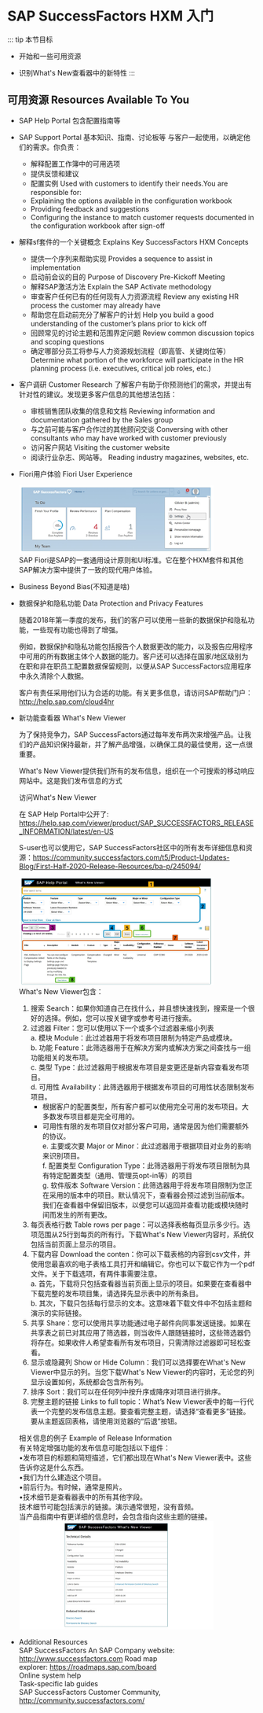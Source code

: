 # SAP SuccessFactors HXM 入门

::: tip 本节目标

- 开始和一些可用资源

- 识别What's New查看器中的新特性
:::

## 可用资源 Resources Available To You

- SAP Help Portal
  包含配置指南等
- SAP Support Portal
  基本知识、指南、讨论板等
  与客户一起使用，以确定他们的需求。你负责：  
  - 解释配置工作簿中的可用选项
  - 提供反馈和建议
  - 配置实例
  Used with customers to identify their needs.You are responsible for:
  - Explaining the options available in the configuration workbook
  - Providing feedback and suggestions
  - Configuring the instance to match customer requests documented in the configuration workbook after sign-off

- 解释sf套件的一个关键概念 Explains Key SuccessFactors HXM Concepts
  - 提供一个序列来帮助实现 Provides a sequence to assist in implementation
  - 启动前会议的目的 Purpose of Discovery Pre-Kickoff Meeting
  - 解释SAP激活方法 Explain the SAP Activate methodology
  - 审查客户任何已有的任何现有人力资源流程 Review any existing HR process the customer may already have
  - 帮助您在启动前充分了解客户的计划 Help you build a good understanding of the customer’s plans prior to kick off
  - 回顾常见的讨论主题和范围界定问题 Review common discussion topics and scoping questions
  - 确定哪部分员工将参与人力资源规划流程（即高管、关键岗位等） Determine what portion of the workforce will participate in the HR planning process (i.e. executives, critical job roles, etc.)

- 客户调研 Customer Research
了解客户有助于你预测他们的需求，并提出有针对性的建议。发现更多客户信息的其他想法包括：
  - 审核销售团队收集的信息和文档 Reviewing information and documentation gathered by the Sales group
  - 与之前可能与客户合作过的其他顾问交谈 Conversing with other consultants who may have worked with customer previously
  - 访问客户网站 Visiting the customer website
  - 阅读行业杂志、网站等。 Reading industry magazines, websites, etc.

- Fiori用户体验 Fiori User Experience

  ![fiori](./img/20220505212803.png)  
  SAP Fiori是SAP的一套通用设计原则和UI标准。它在整个HXM套件和其他SAP解决方案中提供了一致的现代用户体验。
- Business Beyond Bias(不知道是啥)
- 数据保护和隐私功能 Data Protection and Privacy Features

  随着2018年第一季度的发布，我们的客户可以使用一些新的数据保护和隐私功能，一些现有功能也得到了增强。

  例如，数据保护和隐私功能包括报告个人数据更改的能力，以及报告应用程序中可用的所有数据主体个人数据的能力。客户还可以选择在国家/地区级别为在职和非在职员工配置数据保留规则，以便从SAP SuccessFactors应用程序中永久清除个人数据。

  客户有责任采用他们认为合适的功能。有关更多信息，请访问SAP帮助门户：<http://help.sap.com/cloud4hr>

- 新功能查看器 What's New Viewer

  为了保持竞争力，SAP SuccessFactors通过每年发布两次来增强产品。让我们的产品知识保持最新，并了解产品增强，以确保工具的最佳使用，这一点很重要。

  What's New Viewer提供我们所有的发布信息，组织在一个可搜索的移动响应网站中。这是我们发布信息的方式

  访问What's New Viewer

  在 SAP Help Portal中公开了: <https://help.sap.com/viewer/product/SAP_SUCCESSFACTORS_RELEASE_INFORMATION/latest/en-US>

  S-user也可以使用它，SAP SuccessFactors社区中的所有发布详细信息和资源：<https://community.successfactors.com/t5/Product-Updates-Blog/First-Half-2020-Release-Resources/ba-p/245094/>

  ![What's New Viewer](./img/20220505214554.png)  
  What's New Viewer包含：
  1. 搜索 Search：如果你知道自己在找什么，并且想快速找到，搜索是一个很好的选择。例如，您可以按关键字或参考号进行搜索。
  2. 过滤器 Filter：您可以使用以下一个或多个过滤器来缩小列表  
    a. 模块 Module：此过滤器用于将发布项目限制为特定产品或模块。  
    b. 功能 Feature：此筛选器用于在解决方案内或解决方案之间查找与一组功能相关的发布项。  
    c. 类型 Type：此过滤器用于根据发布项目是变更还是新内容查看发布项目。  
    d. 可用性 Availability：此筛选器用于根据发布项目的可用性状态限制发布项目。
      - 根据客户的配置类型，所有客户都可以使用完全可用的发布项目。大多数发布项目都是完全可用的。
      - 可用性有限的发布项目仅对部分客户可用，通常是因为他们需要额外的协议。  
    e. 主要或次要 Major or Minor：此过滤器用于根据项目对业务的影响来识别项目。  
    f. 配置类型 Configuration Type：此筛选器用于将发布项目限制为具有特定配置类型（通用、管理员opt-in等）的项目  
    g. 软件版本 Software Version：此筛选器用于将发布项目限制为您正在采用的版本中的项目。默认情况下，查看器会预过滤到当前版本。我们在查看器中保留旧版本，以便您可以返回并查看功能或模块随时间而发生的所有更改。
  3. 每页表格行数 Table rows per page：可以选择表格每页显示多少行。选项范围从25行到每页的所有行。下载What's New Viewer内容时，系统仅包括当前页面上显示的项目。
  4. 下载内容 Download the conten：你可以下载表格的内容到csv文件，并使用您最喜欢的电子表格工具打开和编辑它。你也可以下载它作为一个pdf文件。关于下载选项，有两件事需要注意。  
    a. 首先，下载将只包括查看器当前页面上显示的项目。如果要在查看器中下载完整的发布项目集，请选择先显示表中的所有条目。  
    b. 其次，下载只包括每行显示的文本。这意味着下载文件中不包括主题和演示的实际链接。
  5. 共享 Share：您可以使用共享功能通过电子邮件向同事发送链接。如果在共享表之前已对其应用了筛选器，则当收件人跟随链接时，这些筛选器仍将存在。如果收件人希望查看所有发布项目，只需清除过滤器即可轻松查看。
  6. 显示或隐藏列 Show or Hide Column：我们可以选择要在What's New Viewer中显示的列。当您下载What's New Viewer的内容时，无论您的列显示设置如何，系统都会包含所有列。
  7. 排序 Sort：我们可以在任何列中按升序或降序对项目进行排序。
  8. 完整主题的链接 Links to full topic：What’s New Viewer表中的每一行代表一个完整的发布信息主题。要查看完整主题，请选择“查看更多”链接。要从主题返回表格，请使用浏览器的“后退”按钮。

  相关信息的例子 Example of Release Information  
  有关特定增强功能的发布信息可能包括以下组件：  
  •发布项目的标题和简短描述，它们都出现在What's New Viewer表中。这些告诉你这是什么东西。  
  •我们为什么建造这个项目。  
  •前后行为。有时候，通常是照片。  
  •技术细节是查看器表中的所有其他字段。  
  技术细节可能包括演示的链接。演示通常很短，没有音频。  
  当产品指南中有更详细的信息时，会包含指向这些主题的链接。
  ![Technical Details and Related Information](./img/20220505220324.png)  

- Additional Resources  
  SAP SuccessFactors An SAP Company website: <http://www.successfactors.com> Road map   
  explorer: <https://roadmaps.sap.com/board>  
  Online system help  
  Task-specific lab guides  
  SAP SuccessFactors Customer Community, <http://community.successfactors.com/>  
